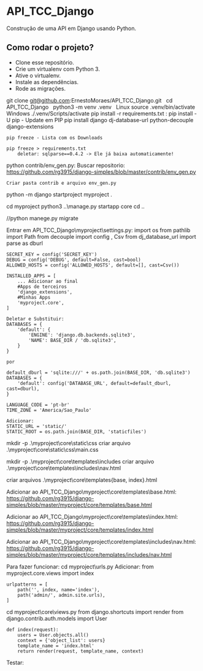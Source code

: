 # API_TCC_Django

Construção de uma API em Django usando Python.

## Como rodar o projeto?
* Clone esse repositório.
* Crie um virtualenv com Python 3.
* Ative o virtualenv.
* Instale as dependências.
* Rode as migrações.

git clone git@github.com:ErnestoMoraes/API_TCC_Django.git &nbsp;
cd API_TCC_Django &nbsp;
python3 -m venv .venv &nbsp;
Linux
    source .venv/bin/activate
Windows
    ./.venv/Scripts/activate
pip install -r requirements.txt :
    pip install -U pip - Update em PIP
    pip install django dj-database-url python-decouple django-extensions

    pip freeze - Lista com os Downloads

    pip freeze > requirements.txt
        deletar: sqlparse==0.4.2 -> Ele já baixa automaticamente!

python contrib/env_gen.py:
    Buscar repositorio: https://github.com/rg3915/django-simples/blob/master/contrib/env_gen.py

    Criar pasta contrib e arquivo env_gen.py
    
python -m django startproject myproject .

cd myproject
python3 ..\manage.py startapp core
cd ..

//python manege.py migrate

Entrar em API_TCC_Django\myproject\settings.py:
    import os
    from pathlib import Path
    from decouple import config , Csv
    from dj_database_url import parse as dburl

    SECRET_KEY = config('SECRET_KEY')
    DEBUG = config('DEBUG', default=False, cast=bool)
    ALLOWED_HOSTS = config('ALLOWED_HOSTS', default=[], cast=Csv())

    INSTALLED_APPS = [
        ... Adicionar ao final
        #Apps de terceiros
        'django_extensions',
        #Minhas Apps
        'myproject.core',
    ]

    Deletar e Substituir:
    DATABASES = {
        'default': {
            'ENGINE': 'django.db.backends.sqlite3',
            'NAME': BASE_DIR / 'db.sqlite3',
        }
    }

    por 

    default_dburl = 'sqlite:///' + os.path.join(BASE_DIR, 'db.sqlite3')
    DATABASES = {
        'default': config('DATABASE_URL', default=default_dburl, cast=dburl),
    }

    LANGUAGE_CODE = 'pt-br'
    TIME_ZONE = 'America/Sao_Paulo'

    Adicionar:
    STATIC_URL = 'static/'
    STATIC_ROOT = os.path.join(BASE_DIR, 'staticfiles')

mkdir -p .\myproject\core\static\css
criar arquivo .\myproject\core\static\css\main.css

mkdir -p .\myproject\core\templates\includes
criar arquivo .\myproject\core\templates\includes\nav.html

criar arquivos .\myproject\core\templates\{base, index}.html

Adicionar ao API_TCC_Django\myproject\core\templates\base.html:
https://github.com/rg3915/django-simples/blob/master/myproject/core/templates/base.html

Adicionar ao API_TCC_Django\myproject\core\templates\index.html:
https://github.com/rg3915/django-simples/blob/master/myproject/core/templates/index.html

Adicionar ao API_TCC_Django\myproject\core\templates\includes\nav.html:
https://github.com/rg3915/django-simples/blob/master/myproject/core/templates/includes/nav.html

Para fazer funcionar:
cd myproject\urls.py
Adicionar: 
    from myproject.core.views import index

    urlpatterns = [
        path('', index, name='index'),
        path('admin/', admin.site.urls),
    ]

cd myproject\core\views.py
    from django.shortcuts import render
    from django.contrib.auth.models import User


    def index(request):
        users = User.objects.all()
        context = {'object_list': users}
        template_name = 'index.html'
        return render(request, template_name, context)

Testar:
    
